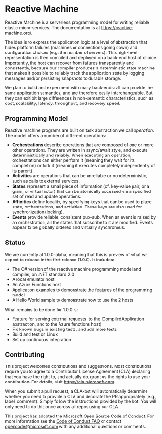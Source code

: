 
# Reactive Machine

Reactive Machine is a serverless programming model for writing reliable elastic micro-services.
The documentation is at <https://reactive-machine.org/>.

The idea is to express the application logic at a level of abstraction that hides platform failures (machines or connections going down) and configuration choices (e.g. the number of servers). This high-level representation is then compiled and deployed on a back-end host of choice. Importantly, the host can recover from failures transparently and consistently, because our compiler produces a deterministic state machine that makes it possible to reliably track the application state by logging messages and/or persisting snapshots to durable storage.

We plan to build and experiment with many back-ends: all can provide the same application semantics, and are therefore easily interchangeable. But they can exhibit large differences in non-semantic characteristics, such as cost, scalability, latency, throughput, and recovery speed.

## Programming Model

Reactive machine programs are built on task abstraction we call *operation*. The model offers a number of different operations:

- **Orchestrations** describe operations that are composed of one or more other operations. They are written in async/await style, and execute deterministically and reliably. When executing an operation, orchestrations can either perform it (meaning they wait for its completion) or fork it (meaning it executes completely independently of its parent).
- **Activities** are operations that can be unreliable or nondeterministic, such as calls to external services.
- **States** represent a small piece of information (cf. key-value pair, or a grain, or virtual actor) that can be atomically accessed via a specified set of read and update operations.
- **Affinities** define locality, by specifying keys that can be used to place state, orchestrations, and activities. These keys are also used for synchronization (locking).
- **Events** provide reliable, consistent pub-sub. When an event is raised by an orchestration, all the states that subscribe to it are modified. Events appear to be globally ordered and virtually synchronous. 

## Status

We are currently at 1.0.0-alpha, meaning that this is preview of what we expect to release in the first release (1.0.0).
It includes:

- The C# version of the reactive machine programming model and compiler, on .NET standard 2.0
- A local emulator host
- An Azure Functions host
- Application examples to demonstrate the features of the programming model
- A Hello World sample to demonstrate how to use the 2 hosts

What remains to be done for 1.0.0 is:
- Feature for serving external requests (to the ICompiledApplication abstraction, and to the Azure functions host)
- Fix known bugs in existing tests, and add more tests
- Build and test on Linux
- Set up continuous integration

## Contributing

This project welcomes contributions and suggestions.  Most contributions require you to agree to a
Contributor License Agreement (CLA) declaring that you have the right to, and actually do, grant us
the rights to use your contribution. For details, visit https://cla.microsoft.com.

When you submit a pull request, a CLA-bot will automatically determine whether you need to provide
a CLA and decorate the PR appropriately (e.g., label, comment). Simply follow the instructions
provided by the bot. You will only need to do this once across all repos using our CLA.

This project has adopted the [Microsoft Open Source Code of Conduct](https://opensource.microsoft.com/codeofconduct/).
For more information see the [Code of Conduct FAQ](https://opensource.microsoft.com/codeofconduct/faq/) or
contact [opencode@microsoft.com](mailto:opencode@microsoft.com) with any additional questions or comments.
